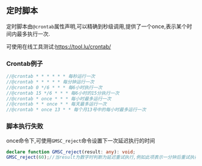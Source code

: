 ## 定时脚本

定时脚本由`@crontab`属性声明,可以精确到秒级调用,提供了一个once,表示某个时间内最多执行一次.

可使用在线工具测试:https://tool.lu/crontab/

### Crontab例子

```javascript
//@crontab * * * * * * 每秒运行一次
//@crontab * * * * * 每分钟运行一次
//@crontab 0 */6 * * * 每6小时执行一次
//@crontab 15 */6 * * * 每6小时的15分执行一次
//@crontab * once * * * 每小时最多运行一次
//@crontab * * once * * 每天最多运行一次
//@crontab * once 13 * * 每个月13号中的每小时最多运行一次
```



### 脚本执行失败

once命令下,可使用`GMSC_reject`命令设置下一次延迟执行的时间

```typescript
declare function GMSC_reject(result: any): void;
GMSC_reject(60);//当result为数字时判断为延迟重试执行,例如此项表示一分钟后重试执行
```



